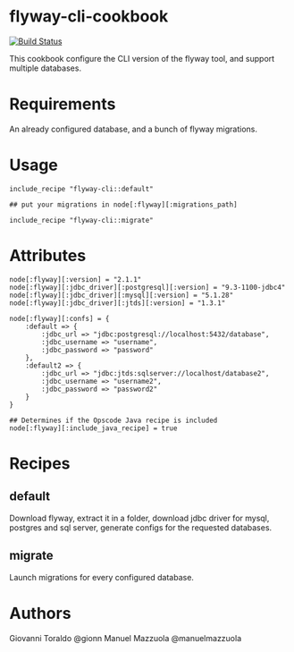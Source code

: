 flyway-cli-cookbook
===================

[![Build Status](https://travis-ci.org/ClouDesire/flyway-cli-cookbook.svg?branch=master)](https://travis-ci.org/ClouDesire/flyway-cli-cookbook)

This cookbook configure the CLI version of the flyway tool, and support multiple databases.

# Requirements

An already configured database, and a bunch of flyway migrations.

# Usage

```
include_recipe "flyway-cli::default"

## put your migrations in node[:flyway][:migrations_path]

include_recipe "flyway-cli::migrate"
```
# Attributes

```
node[:flyway][:version] = "2.1.1"
node[:flyway][:jdbc_driver][:postgresql][:version] = "9.3-1100-jdbc4"
node[:flyway][:jdbc_driver][:mysql][:version] = "5.1.28"
node[:flyway][:jdbc_driver][:jtds][:version] = "1.3.1"

node[:flyway][:confs] = {
    :default => {
        :jdbc_url => "jdbc:postgresql://localhost:5432/database",
        :jdbc_username => "username",
        :jdbc_password => "password"
    },
    :default2 => {
        :jdbc_url => "jdbc:jtds:sqlserver://localhost/database2",
        :jdbc_username => "username2",
        :jdbc_password => "password2"
    }
}

## Determines if the Opscode Java recipe is included
node[:flyway][:include_java_recipe] = true
```

# Recipes

## default

Download flyway, extract it in a folder, download jdbc driver for mysql, postgres and sql server, generate configs for the requested databases.

## migrate

Launch migrations for every configured database.

# Authors

Giovanni Toraldo @gionn
Manuel Mazzuola @manuelmazzuola

